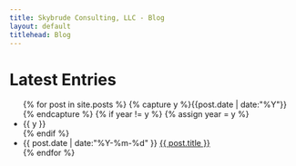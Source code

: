 ```yaml
---
title: Skybrude Consulting, LLC - Blog
layout: default
titlehead: Blog
---
```




<div class="container bs-docs-container">
<div class="bs-docs-section">
<h1 class="page-header">Latest Entries</h1>


<ul class="listing">
{% for post in site.posts %}
  {% capture y %}{{post.date | date:"%Y"}}{% endcapture %}
  {% if year != y %}
    {% assign year = y %}
    <li class="listing-seperator">{{ y }}</li>
  {% endif %}
  <li class="listing-item">
    <time datetime="{{ post.date | date:"%Y-%m-%d" }}">{{ post.date | date:"%Y-%m-%d" }}</time>
    <a href="{{ site.url }}{{ post.url }}" title="{{ post.title }}">{{ post.title }}</a>
  </li>
{% endfor %}
</ul>

</div>
</div>
